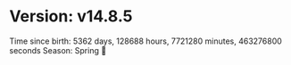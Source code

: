 # Version: v14.8.5
Time since birth: 5362 days, 128688 hours, 7721280 minutes, 463276800 seconds
Season: Spring 🌸
